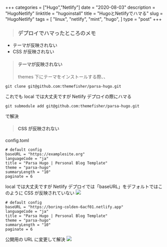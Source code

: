 +++
categories = ["Hugo","Netlify"]
date = "2020-08-03"
description = "HugoNetlify"
linktitle = "hugoinstall"
title = "HugoとNetlifyでハマる"
slug = "HugoNetlify"
tags = [
  "linux",
  "netlify",
  "mint",
  "hugo",
  ]
type = "post"
+++

> ### デプロイでハマったところのメモ

- テーマが反映されない
- CSS が反映されない

> #### テーマが反映されない
>
> themes 下にテーマをインストールする際、、

```
git clone git@github.com:themefisher/parsa-hugo.git
```

これでも local では大丈夫ですが Netlify デプロイの際にハマる

```
git submodule add git@github.com:themefisher/parsa-hugo.git
```

で解決

> #### CSS が反映されない

config.toml

```
# default config
baseURL = "https://examplesite.org"
languageCode = "ja"
title = "Parsa Hugo | Personal Blog Template"
theme = "parsa-hugo"
summaryLength = "10"
paginate = 6

```

local では大丈夫ですが
Netlify デプロイでは「baseURL」をデフォルトではこのように CSS が反映されていない
![](https://lh3.googleusercontent.com/kzb4lmiOpI3rDKh9xi9bvJ_pzRQCS-U5td93U5QDBBoTKDVgh2KqoOogUlpcOjj7V9iRgA)

```
# default config
baseURL = "https://boring-colden-6acf01.netlify.app"
languageCode = "ja"
title = "Parsa Hugo | Personal Blog Template"
theme = "parsa-hugo"
summaryLength = "10"
paginate = 6
```

公開用の URL に変更して解決
![](https://lh4.googleusercontent.com/Qk2fzmZBQIRKxtHKg1ZjE6LaSVfanXSiF-KKoGR2L_iCfTULI3KokNN9Qk96AssnNS-S5IDrrbKJSTYDb9o8uUpJrrBLycAEO5U5bkY-Nyx3OSIsgR6e=w1280)
